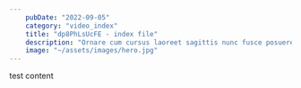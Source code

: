 ```yaml
---
    pubDate: "2022-09-05"
    category: "video_index"
    title: "dp8PhLsUcFE - index file"
    description: "Ornare cum cursus laoreet sagittis nunc fusce posuere per euismod dis vehicula a, semper fames lacus maecenas dictumst pulvinar neque enim non potenti. Torquent hac sociosqu eleifend potenti."
    image: "~/assets/images/hero.jpg"
---
```



test content
